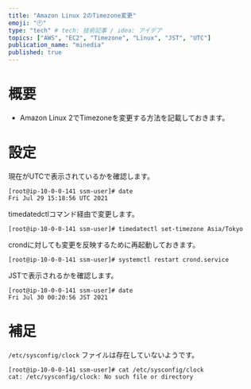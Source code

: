 ```yaml
---
title: "Amazon Linux 2のTimezone変更"
emoji: "🕙"
type: "tech" # tech: 技術記事 / idea: アイデア
topics: ["AWS", "EC2", "Timezone", "Linux", "JST", "UTC"]
publication_name: "minedia"
published: true
---
```


# 概要

- Amazon Linux 2でTimezoneを変更する方法を記載しておきます。

# 設定

現在がUTCで表示されているかを確認します。

```
[root@ip-10-0-0-141 ssm-user]# date
Fri Jul 29 15:18:56 UTC 2021
```

timedatedctlコマンド経由で変更します。

```
[root@ip-10-0-0-141 ssm-user]# timedatectl set-timezone Asia/Tokyo
```

crondに対しても変更を反映するために再起動しておきます。

```
[root@ip-10-0-0-141 ssm-user]# systemctl restart crond.service
```

JSTで表示されるかを確認します。

```
[root@ip-10-0-0-141 ssm-user]# date
Fri Jul 30 00:20:56 JST 2021
```


# 補足

`/etc/sysconfig/clock` ファイルは存在していないようです。

```
[root@ip-10-0-0-141 ssm-user]# cat /etc/sysconfig/clock
cat: /etc/sysconfig/clock: No such file or directory
```
